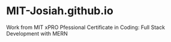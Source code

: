 # MIT-Josiah.github.io
Work from MIT xPRO Pfessional Certificate in Coding: Full Stack Development with MERN
